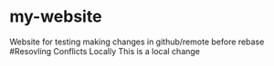 # my-website
Website for testing
making changes in github/remote before rebase
#Resovling Conflicts Locally
This is a local change

